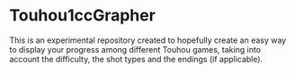 # Touhou1ccGrapher
This is an experimental repository created to hopefully create an easy way to display your progress among different Touhou games, taking into account the difficulty, the shot types and the endings (if applicable).
